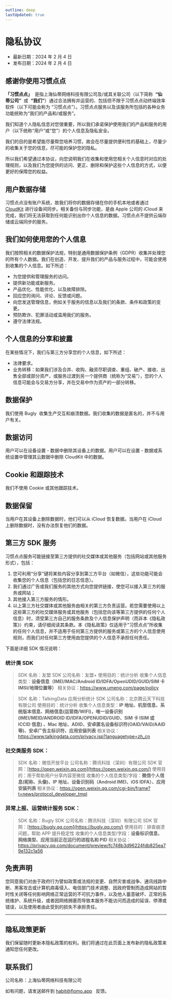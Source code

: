 ```yaml
---
outline: deep
lastUpdated: true
---
```


# 隐私协议

- 最新日期：2024 年 2 月 4 日
- 发布日期：2024 年 2 月 4 日

## **感谢你使用习惯点点**

**「习惯点点」**  是指上海仙蒂网络科技有限公司及/或其关联公司（以下简称  **“仙蒂公司”**  或  **“我们”**）通过合法拥有并运营的、包括但不限于习惯点点动终端效率软件（以下可能会称为 “习惯点点”）。习惯点点服务以及该服务所包括的各种业务功能统称为“我们的产品和/或服务”。

我们知道个人隐私信息对您很重要，所以我们承诺保护使用我们的产品和服务的用户（以下统称“用户”或“您”）的个人信息及隐私安全。

我们的目的是希望能尽量帮您培养习惯，故会在尽量提供便利性的基础上，尽量少的收集关于您的信息，尽可能的保护您的隐私。

所以我们希望通过本协议，向您说明我们在收集和使用您相关个人信息时对应的处理规则，以及我们为您提供的访问、更正、删除和保护这些个人信息的方式，以便更好的保障您的权益。

## **用户数据存储**

习惯点点没有账户系统，故我们将你的数据存储在你的手机本地或者通过 [CloudKit](https://developer.apple.com/icloud/cloudkit/) 进行设备间同步。相关备份与同步功能，是由 Apple 公司的 iCloud 来完成，我们将无法获取到任何能识别出你个人信息的数据。习惯点点不提供云端存储或云端同步的服务。

## **我们如何使用您的个人信息**

我们按照相关的数据保护法规，特别是通用数据保护条例（GDPR）收集并处理您的所有个人数据。我们在创造、开发、提升我们的产品与服务过程中，可能会使用到收集的个人信息。如下所述：

- 为您提供和管理服务的访问。
- 提供新功能或新服务。
- 产品优化、性能优化、以及故障排除。
- 回应您的询问、评论、反馈或问题。
- 向您发送管理信息，例如关于服务的信息以及我们的条款、条件和政策的变更。
- 预防欺诈、犯罪活动或滥用我们的服务。
- 遵守法律法规。

## **个人信息的分享和披露**

在某些情况下，我们与第三方分享您的个人信息，如下所述：

- 法律要求。
- 业务转移：如果我们涉及合并、收购、融资尽职调查、重组、破产、接收、出售全部或部分资产，或服务过渡到另一个提供商（统称为“交易”），您的个人信息可能会与交易方分享，并在交易中作为资产的一部分转移。

## **数据保护**

我们使用 Bugly  收集生产交互和崩溃数据。我们收集的数据是匿名的，并不与用户有关。

## **数据访问**

用户可以在设备设置 - 数据中删除其设备上的数据。用户可以在设置 - 数据或系统设置中管理其云数据中删除 CloudKit 中的数据。

## **Cookie 和跟踪技术**

我们不使用 Cookie 或其他跟踪技术。

## **数据保留**

当用户在其设备上删除数据时，他们可以从 iCloud 恢复数据。当用户在 iCloud 上删除数据时，没有办法恢复他们的数据。

## **第三方 SDK 服务**

习惯点点服务可能链接至第三方提供的社交媒体或其他服务（包括网站或其他服务形式），包括：

1. 您可利用“分享”键将某些内容分享到第三方平台（如微信），这些功能可能会收集您的个人信息（包括您的日志信息）。
2. 我们通过广告或我们服务的其他方式向您提供链接，使您可以接入第三方的服务或网站；
3. 其他接入第三方服务的情形。
4. 以上第三方社交媒体或其他服务由相关的第三方负责运营。若您需要使用以上这些第三方的社交媒体服务或其他服务（包括您向该等第三方提供的任何个人信息）时，须受第三方自己的服务条款及个人信息保护声明（而非本《隐私政策》）约束，请仔细阅读其条款。本《隐私政策》仅适用于“习惯点点”所收集的任何个人信息，并不适用于任何第三方提供的服务或第三方的个人信息使用规则，而我们对任何第三方使用由您提供的个人信息不承担任何责任。

下面是详细 SDK 情况说明：

### 统计类 SDK

> SDK 名称：友盟 SDK
> 公司名称：友盟+
> 使用目的：统计分析
> 收集个人信息类型：**设备信息（IMEI/MAC/Android ID/IDFA/OpenUDID/GUID/SIM 卡 IMSI/地理位置等）**
> 相关协议：https://www.umeng.com/page/policy

> SDK 名称：TalkingData 应用分析统计 SDK
> 公司名称：北京腾云天下科技有限公司
> 使用目的：统计分析
> 收集个人信息类型：**IP 地址、机型信息、系统版本信息、网络信息(运营商/WIFI)，唯一设备识别(IMEI/MEID/ANDROID ID/IDFA/OPENUDID/GUID、SIM 卡 ISIM 或 ICCID 信息) 、Mac 地址、ADID、安卓匿名设备标识符(OAID/VAID/AAID 等)、安卓广告主标识符、应用安装列表**
> 相关协议：https://www.talkingdata.com/privacy.jsp?languagetype=zh_cn

### 社交类服务 SDK：

> SDK 名称：微信开放平台
> 公司名称：腾讯科技（深圳）有限公司
> SDK 官网：[https://open.weixin.qq.com](https://open.weixin.qq.com/)
> 使用目的：用于帮助用户分享内容至微信
> 收集的个人信息类型/字段：**微信个人信息(昵称、头像)、IP 地址、设备识别码（Android IMEI、iOS IDFA）、应用安装列表**
> 相关协议：https://open.weixin.qq.com/cgi-bin/frame?t=news/protocol_developer_tmpl

### 异常上报、运营统计服务 SDK：

> SDK 名称：Bugly SDK
> 公司名称：腾讯科技（深圳）有限公司
> SDK 官网：[https://bugly.qq.com](https://bugly.qq.com/)
> 使用目的：排查崩溃问题，帮助 APP 提升稳定性
> 收集的个人信息类型/字段：**设备标识信息、网络类型、应用当前正在运行的进程名和 PID**
> 相关协议：https://privacy.qq.com/document/preview/fc748b3d96224fdb825ea79e132c1a56

## **免责声明**

您同意我们对由于政府行为譬如政策或法规的变更、自然灾害或战争、通讯线路中断、黑客攻击或计算机病毒侵入、电信部门技术调整、因政府管制而造成网站的暂时性关闭等任何影响网络正常运营的不可抗力事件，以及他人蓄意破坏、正常的系统维护、系统升级，或者因网络拥塞而导致本服务不能访问而造成的延误、停滞或错误，以及使用者由此受到的损失不承担责任。

---

## **隐私政策更新**

我们保留随时更新本隐私政策的权利。我们将通过在此页面上发布新的隐私政策来通知您任何更改。

## **联系我们[](https://goalmapapp.com/privacy/#%E5%85%AB%E3%80%81%E8%81%94%E7%B3%BB%E6%88%91%E4%BB%AC)**

公司名称：上海仙蒂网络科技有限公司

如有问题，请发送邮件到 habit@flomo.app   反馈。

